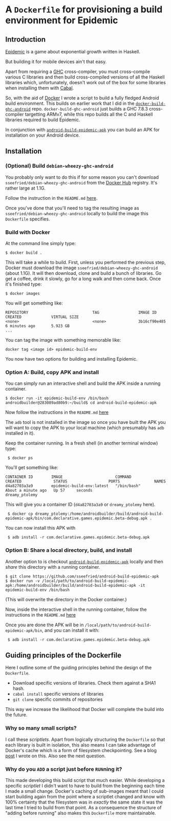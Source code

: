# A `Dockerfile` for provisioning a build environment for Epidemic

## Introduction

[Epidemic](https://github.com/sseefried/open-epidemic-game) is a game about exponential growth
written in Haskell.

But building it for mobile devices ain't that easy.

Apart from requiring a [GHC](http://haskell.org/ghc) cross-compiler, you must cross-compile
various C libraries and then build cross-compiled versions of all the Haskell libraries which,
unfortunately, doesn't work out of the box for some libraries when installing them with
[Cabal](https://www.haskell.org/cabal/).

So, with the aid of [Docker](https://www.docker.com) I wrote a script to build a fully
fledged Android build environment. This builds on earlier work that I did in the
[`docker-build-ghc-android`](https://github.com/sseefried/docker-build-ghc-android) repo.
`docker-build-ghc-android` just builds a GHC 7.8.3 cross-compiler targetting ARMv7, while this
repo builds all the C and Haskell libraries required to build Epidemic.

In conjunction with [`android-build-epidemic-apk`](https://github.com/sseefried/android-build-epidemic-apk)
you can build an APK for installation on your Android device.

## Installation

### (Optional) Build `debian-wheezy-ghc-android`

You probably only want to do this if for some reason you can't download
`sseefried/debian-wheezy-ghc-android` from the
[Docker Hub](https://registry.hub.docker.com/search?q=library) registry. It's rather large
at 1.1G.

Follow the instruction in the `README.md` [here](https://github.com/sseefried/docker-build-ghc-android).

Once you've done that you'll need to tag the resulting image as `sseefried/debian-wheezy-ghc-android`
locally to build the image this `Dockerfile` specifies.

### Build with Docker

At the command line simply type:

    $ docker build .

This will take a while to build. First, unless you performed the previous step, Docker must download
the image `sseefried/debian-wheezy-ghc-android` (about 1.1G). It will then download, clone and build
a bunch of libraries. Go get a coffee, drink it slowly, go for a long walk and then come back.
Once it's finished type:

    $ docker images

You will get something like:

    REPOSITORY                            TAG                 IMAGE ID            CREATED             VIRTUAL SIZE
    <none>                                <none>              3b16cf90e485        6 minutes ago       5.923 GB
    ...

You can tag the image with something memorable like:

    docker tag <image id> epidemic-build-env

You now have two options for building and installing Epidemic.

### Option A: Build, copy APK and install

You can simply run an interactive shell and build the APK inside a running container.


    $ docker run -it epidemic-build-env /bin/bash
    androidbuilder@283089ad80b9:~/build$ cd android-build-epidemic-apk

Now follow the instructions in the `README.md` [here](https://github.com/sseefried/android-build-epidemic-apk)

The `adb` tool is not installed in the image so once you have built the APK you will want to
copy the APK to your local machine (which presumably has `adb` installed in it).

Keep the container running. In a fresh shell (in another terminal window) type:

     $ docker ps

You'll get something like:

    CONTAINER ID        IMAGE                       COMMAND             CREATED              STATUS                  PORTS               NAMES
    d4a82703a3a9        epidemic-build-env:latest   "/bin/bash"         About a minute ago   Up 57     seconds                           dreamy_ptolemy

This will give you a container ID (`d4a82703a3a9` or `dreamy_ptolemy` here).

     $ docker cp dreamy_ptolemy:/home/androidbuilder/build/android-build-epidemic-apk/bin/com.declarative.games.epidemic.beta-debug.apk .

You can now install this APK with

     $ adb install -r com.declarative.games.epidemic.beta-debug.apk

### Option B: Share a local directory, build, and install

Another option to is checkout [`android-build-epidemic-apk`](https://github.com/sseefried/android-build-epidemic-apk)
locally and then *share* this directory with a running container.

    $ git clone https://github.com/sseefried/android-build-epidemic-apk
    $ docker run -v /local/path/to/android-build-epidemic-apk:/home/androidbuilder/build/android-build-epidemic-apk -it epidemic-build-env /bin/bash

(This will overwrite the directory in the Docker container.)

Now, inside the interactive shell in the running container, follow the instructions in the
`README.md` [here](https://github.com/sseefried/android-build-epidemic-apk)

Once you are done the APK will be in `/local/path/to/android-build-epidemic-apk/bin`, and
you can install it with:

     $ adb install -r com.declarative.games.epidemic.beta-debug.apk

## Guiding principles of the Dockerfile

Here I outline some of the guiding principles behind the design of the `Dockerfile`.

* Download specific versions of libraries. Check them against a SHA1 hash.
* `cabal install` specific versions of libraries
* `git clone` specific commits of repositories

This way we increase the likelihood that Docker will complete the build into the future.

### Why so many small scripts?

I call these *scriptlets*. Apart from logically structuring the `Dockerfile` so that each library is
built in isolation, this also means I can take advantage of Docker's cache which is a form of
filesystem checkpointing. See a blog
[post](http://lambdalog.seanseefried.com/posts/2014-12-12-docker-build-scripts.html) I wrote on
this. Also see the next question.

### Why do you `ADD` a script just before `RUN`ning it?

This made developing this build script that much easier. While developing a specific *scriptlet* I
didn't want to have to build from the beginning each time I made a small change. Docker's caching of
sub-images meant that I could start building again from the point where a scriptlet changed and know
with 100% certainty that the filesystem was in *exactly* the same state it was the last time I tried
to build from that point. As a consequence the structure of "adding before running" also makes this
`Dockerfile` more maintainable.
